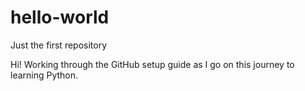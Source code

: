 # hello-world
Just the first repository

Hi! Working through the GitHub setup guide as I go on this journey to learning Python.
